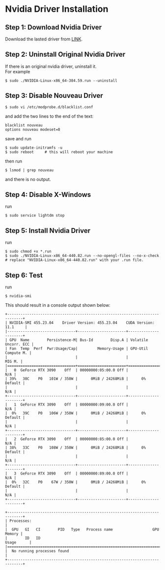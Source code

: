 # Nvidia Driver Installation 


Step 1: Download Nvidia Driver 
---
Download the lasted driver from [LINK](https://www.nvidia.cn/Download/index.aspx?lang=cn).

Step 2: Uninstall Original Nvidia Driver
---
If there is an original nvidia driver, uninstall it. \
For example
```
$ sudo ./NVIDIA-Linux-x86_64-384.59.run --uninstall
```

Step 3: Disable Nouveau Driver
---
```
$ sudo vi /etc/modprobe.d/blacklist.conf
```
and add the two lines to the end of the text:
```
blacklist nouveau
options nouveau modeset=0
```
save and run
```
$ sudo update-initramfs -u
$ sudo reboot     # this will reboot your machine
```
then run
```
$ lsmod | grep nouveau
```
and there is no output.

Step 4: Disable X-Windows
---
run
```
$ sudo service lightdm stop
```

Step 5: Install Nvidia Driver
---
run
```
$ sudo chmod +x *.run
$ sudo ./NVIDIA-Linux-x86_64-440.82.run --no-opengl-files --no-x-check 
# replace "NVIDIA-Linux-x86_64-440.82.run" with your .run file.
```

Step 6: Test 
---
run
```
$ nvidia-smi
```
This should result in a console output shown below:
```
+-----------------------------------------------------------------------------+
| NVIDIA-SMI 455.23.04    Driver Version: 455.23.04    CUDA Version: 11.1     |
|-------------------------------+----------------------+----------------------+
| GPU  Name        Persistence-M| Bus-Id        Disp.A | Volatile Uncorr. ECC |
| Fan  Temp  Perf  Pwr:Usage/Cap|         Memory-Usage | GPU-Util  Compute M. |
|                               |                      |               MIG M. |
|===============================+======================+======================|
|   0  GeForce RTX 3090    Off  | 00000000:05:00.0 Off |                  N/A |
| 39%   30C    P0   101W / 350W |      0MiB / 24268MiB |      0%      Default |
|                               |                      |                  N/A |
+-------------------------------+----------------------+----------------------+
|   1  GeForce RTX 3090    Off  | 00000000:09:00.0 Off |                  N/A |
|  0%   39C    P0   106W / 350W |      0MiB / 24268MiB |      0%      Default |
|                               |                      |                  N/A |
+-------------------------------+----------------------+----------------------+
|   2  GeForce RTX 3090    Off  | 00000000:85:00.0 Off |                  N/A |
| 38%   33C    P0   108W / 350W |      0MiB / 24268MiB |      0%      Default |
|                               |                      |                  N/A |
+-------------------------------+----------------------+----------------------+
|   3  GeForce RTX 3090    Off  | 00000000:89:00.0 Off |                  N/A |
|  0%   32C    P0    67W / 350W |      0MiB / 24268MiB |      0%      Default |
|                               |                      |                  N/A |
+-------------------------------+----------------------+----------------------+
                                                                               
+-----------------------------------------------------------------------------+
| Processes:                                                                  |
|  GPU   GI   CI        PID   Type   Process name                  GPU Memory |
|        ID   ID                                                   Usage      |
|=============================================================================|
|  No running processes found                                                 |
+-----------------------------------------------------------------------------+
```